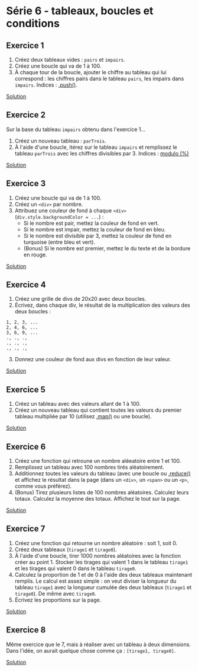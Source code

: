 # Série 6 - tableaux, boucles et conditions

## Exercice 1

1. Créez deux tableaux vides : `pairs` et `impairs`.
2. Créez une boucle qui va de 1 à 100.
3. À chaque tour de la boucle, ajouter le chiffre au tableau qui lui correspond : les chiffres pairs dans le tableau `pairs`, les impairs dans `impairs`. Indices : [.push()](https://developer.mozilla.org/fr/docs/Web/JavaScript/Reference/Objets_globaux/Array/push).

[Solution](solutions/exercice1.html)

## Exercice 2

Sur la base du tableau `impairs` obtenu dans l'exercice 1...

1. Créez un nouveau tableau : `parTrois`.
2. À l'aide d'une boucle, itérez sur le tableau `impairs` et remplissez le tableau `parTrois` avec les chiffres divisibles par 3. Indices : [modulo (%)](https://developer.mozilla.org/fr/docs/Web/JavaScript/Reference/Op%C3%A9rateurs/Op%C3%A9rateurs_arithm%C3%A9tiques)

[Solution](solutions/exercice2.html)

## Exercice 3

1. Créez une boucle qui va de 1 à 100.
2. Créez un `<div>` par nombre.
3. Attribuez une couleur de fond à chaque `<div>` (`div.style.backgroundColor = ...`) :
   - Si le nombre est pair, mettez la couleur de fond en vert.
   - Si le nombre est impair, mettez la couleur de fond en bleu.
   - Si le nombre est divisible par 3, mettez la couleur de fond en turquoise (entre bleu et vert).
   - (Bonus) Si le nombre est premier, mettez le du texte et de la bordure en rouge.

[Solution](solutions/exercice3.html)

## Exercice 4

1. Créez une grille de divs de 20x20 avec deux boucles.
2. Écrivez, dans chaque div, le résultat de la multiplication des valeurs des deux boucles :

```
1, 2, 3, ...
2, 4, 6, ...
3, 6, 9, ...
., ., .,
., ., .,
., ., .,
```

3. Donnez une couleur de fond aux divs en fonction de leur valeur.

[Solution](solutions/exercice4.html)

## Exercice 5

1. Créez un tableau avec des valeurs allant de 1 à 100.
2. Créez un nouveau tableau qui contient toutes les valeurs du premier tableau multipliée par 10 (utilisez [.map()](https://developer.mozilla.org/fr/docs/Web/JavaScript/Reference/Objets_globaux/Array/map) ou une boucle).

[Solution](solutions/exercice5.html)

## Exercice 6

1. Créez une fonction qui retroune un nombre aléeatoire entre 1 et 100.
2. Remplissez un tableau avec 100 nombres tirés aléatoirement.
3. Additionnez toutes les valeurs du tableau (avec une boucle ou [.reduce()](https://developer.mozilla.org/fr/docs/Web/JavaScript/Reference/Objets_globaux/Array/reduce]) et affichez le résultat dans la page (dans un `<div>`, un `<span>` ou un `<p>`, comme vous préférez).
4. (Bonus) Tirez plusieurs listes de 100 nombres aléatoires. Calculez leurs totaux. Calculez la moyenne des totaux. Affichez le tout sur la page.

[Solution](solutions/exercice6.html)

## Exercice 7

1. Créez une fonction qui retourne un nombre aléatoire : soit 1, soit 0.
2. Créez deux tableaux (`tirage1` et `tirage0`).
3. À l'aide d'une boucle, tirer 1000 nombres aléatoires avec la fonction créer au point 1. Stocker les tirages qui valent 1 dans le tableau `tirage1` et les tirages qui valent 0 dans le tableau `tirage0`.
4. Calculez la proportion de 1 et de 0 à l'aide des deux tableaux maintenant remplis. Le calcul est assez simple : on veut diviser la longueur du tableau `tirage1` avec la longueur cumulée des deux tableaux (`tirage1` et `tirage0`). De même avec `tirage0`.
5. Écrivez les proportions sur la page.

[Solution](solutions/exercice7.html)

## Exercice 8

Même exercice que le 7, mais à réaliser avec un tableau à deux dimensions. Dans l'idée, on aurait quelque chose comme ça : `[tirage1, tirage0]`.

[Solution](solutions/exercice8.html)
